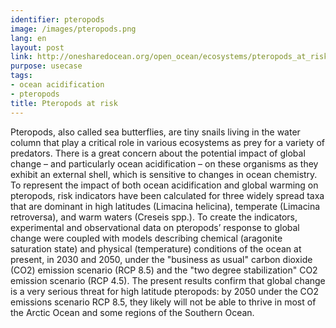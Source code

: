 ```yaml
---
identifier: pteropods
image: /images/pteropods.png
lang: en
layout: post
link: http://onesharedocean.org/open_ocean/ecosystems/pteropods_at_risk
purpose: usecase
tags:
- ocean acidification
- pteropods
title: Pteropods at risk
---
```


Pteropods, also called sea butterflies, are tiny snails living in the water column that play a critical role in various ecosystems as prey for a variety of predators. There is a great concern about the potential impact of global change – and particularly ocean acidification – on these organisms as they exhibit an external shell, which is sensitive to changes in ocean chemistry. To represent the impact of both ocean acidification and global warming on pteropods, risk indicators have been calculated for three widely spread taxa that are dominant in high latitudes (Limacina helicina), temperate (Limacina retroversa), and warm waters (Creseis spp.). To create the indicators, experimental and observational data on pteropods’ response to global change were coupled with models describing chemical (aragonite saturation state) and physical (temperature) conditions of the ocean at present, in 2030 and 2050, under the "business as usual" carbon dioxide (CO2) emission scenario (RCP 8.5) and the "two degree stabilization" CO2 emission scenario (RCP 4.5). The present results confirm that global change is a very serious threat for high latitude pteropods: by 2050 under the CO2 emissions scenario RCP 8.5, they likely will not be able to thrive in most of the Arctic Ocean and some regions of the Southern Ocean.